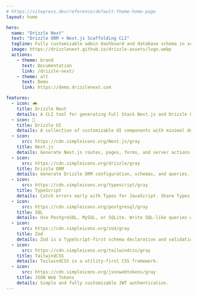 ```yaml
---
# https://vitepress.dev/reference/default-theme-home-page
layout: home

hero:
  name: "Drizzle Next"
  text: "Drizzle ORM + Next.js Scaffolding CLI"
  tagline: Fully customizable admin dashboard and database schema in seconds.
  image: https://drizzlenext.github.io/drizzle-assets/logo.webp
  actions:
    - theme: brand
      text: Documentation
      link: /drizzle-next/
    - theme: alt
      text: Demo
      link: https://demo.drizzlenext.com

features:
  - icon: 🌧️
    title: Drizzle Next
    details: A CLI tool for generating Full Stack Next.js and Drizzle ORM scaffolding.
  - icon: 🎨
    title: Drizzle UI
    details: A collection of customizable UI components with minimal dependencies.
  - icon:
      src: https://cdn.simpleicons.org/Next.js/gray
    title: Next.js
    details: Generate Next.js routes, pages, forms, and server actions.
  - icon:
      src: https://cdn.simpleicons.org/drizzle/gray
    title: Drizzle ORM
    details: Generate Drizzle ORM configuration, schemas, and queries.
  - icon:
      src: https://cdn.simpleicons.org/typescript/gray
    title: TypeScript
    details: Catch errors early with Types for JavaScript. Share Types between the front end and back end for full stack type safety.
  - icon:
      src: https://cdn.simpleicons.org/postgresql/gray
    title: SQL
    details: Use PostgreSQL, MySQL, or SQLite. Write SQL-like queries with Drizzle ORM. Generate plain SQL migrations with Drizzle Kit.
  - icon:
      src: https://cdn.simpleicons.org/zod/gray
    title: Zod
    details: Zod is a TypeScript-first schema declaration and validation library. Generated server actions will have customizable zod data validations.
  - icon:
      src: https://cdn.simpleicons.org/tailwindcss/gray
    title: TailwindCSS
    details: TailwindCSS is a utility-first CSS framework.
  - icon:
      src: https://cdn.simpleicons.org/jsonwebtokens/gray
    title: JSON Web Tokens
    details: Simple and fully customizable JWT authentication.
---
```

